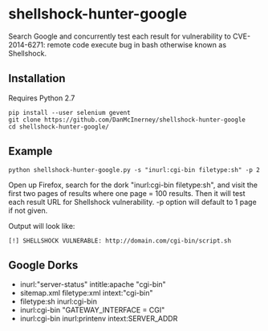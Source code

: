 shellshock-hunter-google
========

Search Google and concurrently test each result for vulnerability to CVE-2014-6271: remote code execute bug in bash otherwise known as Shellshock.

Installation
-----
Requires Python 2.7

``` shell
pip install --user selenium gevent
git clone https://github.com/DanMcInerney/shellshock-hunter-google
cd shellshock-hunter-google/
```

Example
-----

``` shell
python shellshock-hunter-google.py -s "inurl:cgi-bin filetype:sh" -p 2
```

Open up Firefox, search for the dork "inurl:cgi-bin filetype:sh", and visit the first two pages of results where one page = 100 results. Then it will test each result URL for Shellshock vulnerability. -p option will default to 1 page if not given.


Output will look like:
``` shell
[!] SHELLSHOCK VULNERABLE: http://domain.com/cgi-bin/script.sh
```

Google Dorks
-----
* inurl:"server-status"  intitle:apache "cgi-bin"
* sitemap.xml filetype:xml intext:"cgi-bin"
* filetype:sh inurl:cgi-bin
* inurl:cgi-bin "GATEWAY_INTERFACE = CGI"
* inurl:cgi-bin inurl:printenv intext:SERVER_ADDR

